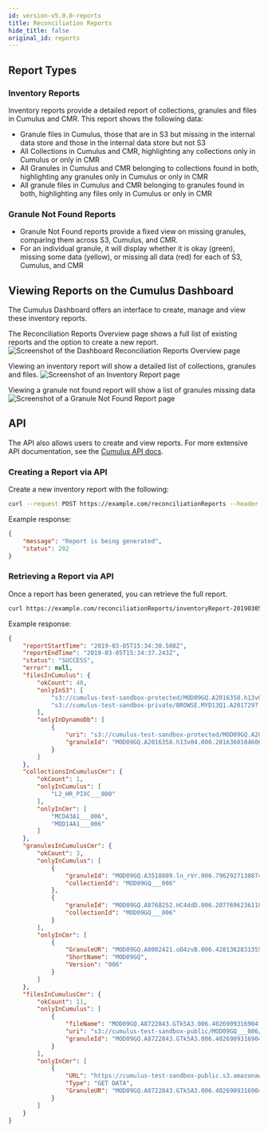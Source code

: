 ```yaml
---
id: version-v5.0.0-reports
title: Reconciliation Reports
hide_title: false
original_id: reports
---
```


## Report Types

### Inventory Reports

Inventory reports provide a detailed report of collections, granules and files in Cumulus and CMR.
This report shows the following data:

* Granule files in Cumulus, those that are in S3 but missing in the internal data store and those in the internal data store but not S3
* All Collections in Cumulus and CMR, highlighting any collections only in Cumulus or only in CMR
* All Granules in Cumulus and CMR belonging to collections found in both, highlighting any granules only in Cumulus or only in CMR
* All granule files in Cumulus and CMR belonging to granules found in both, highlighting any files only in Cumulus or only in CMR

### Granule Not Found Reports

* Granule Not Found reports provide a fixed view on missing granules, comparing them across S3, Cumulus, and CMR.
* For an individual granule, it will display whether it is okay (green), missing some data (yellow),
  or missing all data (red) for each of S3, Cumulus, and CMR

## Viewing Reports on the Cumulus Dashboard

The Cumulus Dashboard offers an interface to create, manage and view these inventory reports.

The Reconciliation Reports Overview page shows a full list of existing reports and the option to create a new report.
![Screenshot of the Dashboard Reconciliation Reports Overview page](assets/rec_reports_overview.png)

Viewing an inventory report will show a detailed list of collections, granules and files.
![Screenshot of an Inventory Report page](assets/inventory_report.png)

Viewing a granule not found report will show a list of granules missing data
![Screenshot of a Granule Not Found Report page](assets/granule_not_found_report.png)

## API

The API also allows users to create and view reports. For more extensive API documentation, see the [Cumulus API docs](https://nasa.github.io/cumulus-api/#list-reconciliation-reports).

### Creating a Report via API

Create a new inventory report with the following:

```bash
curl --request POST https://example.com/reconciliationReports --header 'Authorization: Bearer ReplaceWithToken'
```

Example response:

```json
{
    "message": "Report is being generated",
    "status": 202
}
```

### Retrieving a Report via API

Once a report has been generated, you can retrieve the full report.

```bash
curl https://example.com/reconciliationReports/inventoryReport-20190305T153430508 --header 'Authorization: Bearer ReplaceWithTheToken'
```

Example response:

```json
{
    "reportStartTime": "2019-03-05T15:34:30.508Z",
    "reportEndTime": "2019-03-05T15:34:37.243Z",
    "status": "SUCCESS",
    "error": null,
    "filesInCumulus": {
        "okCount": 40,
        "onlyInS3": [
            "s3://cumulus-test-sandbox-protected/MOD09GQ.A2016358.h13v04.006.2016360104606.cmr.xml",
            "s3://cumulus-test-sandbox-private/BROWSE.MYD13Q1.A2017297.h19v10.006.2017313221201.hdf"
        ],
        "onlyInDynamoDb": [
            {
                "uri": "s3://cumulus-test-sandbox-protected/MOD09GQ.A2016358.h13v04.006.2016360104606.hdf",
                "granuleId": "MOD09GQ.A2016358.h13v04.006.2016360104606"
            }
        ]
    },
    "collectionsInCumulusCmr": {
        "okCount": 1,
        "onlyInCumulus": [
            "L2_HR_PIXC___000"
        ],
        "onlyInCmr": [
            "MCD43A1___006",
            "MOD14A1___006"
        ]
    },
    "granulesInCumulusCmr": {
        "okCount": 3,
        "onlyInCumulus": [
            {
                "granuleId": "MOD09GQ.A3518809.ln_rVr.006.7962927138074",
                "collectionId": "MOD09GQ___006"
            },
            {
                "granuleId": "MOD09GQ.A8768252.HC4ddD.006.2077696236118",
                "collectionId": "MOD09GQ___006"
            }
        ],
        "onlyInCmr": [
            {
                "GranuleUR": "MOD09GQ.A0002421.oD4zvB.006.4281362831355",
                "ShortName": "MOD09GQ",
                "Version": "006"
            }
        ]
    },
    "filesInCumulusCmr": {
        "okCount": 11,
        "onlyInCumulus": [
            {
                "fileName": "MOD09GQ.A8722843.GTk5A3.006.4026909316904.jpeg",
                "uri": "s3://cumulus-test-sandbox-public/MOD09GQ___006/MOD/MOD09GQ.A8722843.GTk5A3.006.4026909316904.jpeg",
                "granuleId": "MOD09GQ.A8722843.GTk5A3.006.4026909316904"
            }
        ],
        "onlyInCmr": [
            {
                "URL": "https://cumulus-test-sandbox-public.s3.amazonaws.com/MOD09GQ___006/MOD/MOD09GQ.A8722843.GTk5A3.006.4026909316904_ndvi.jpg",
                "Type": "GET DATA",
                "GranuleUR": "MOD09GQ.A8722843.GTk5A3.006.4026909316904"
            }
        ]
    }
}
```
